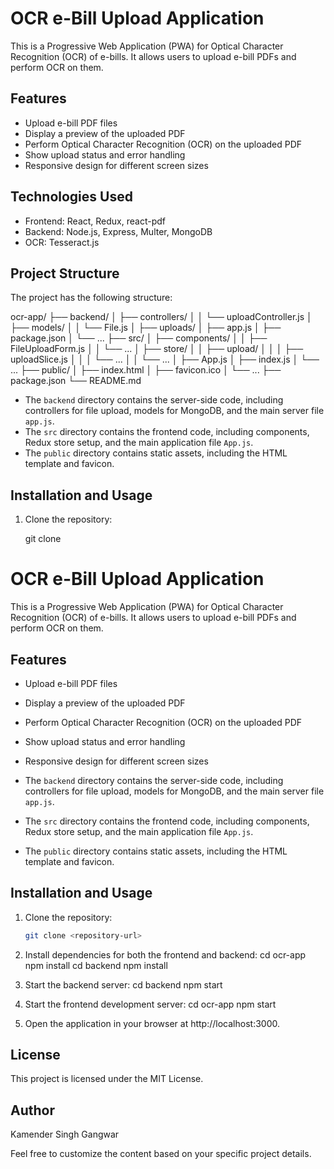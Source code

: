 # OCR e-Bill Upload Application

This is a Progressive Web Application (PWA) for Optical Character Recognition (OCR) of e-bills. It allows users to upload e-bill PDFs and perform OCR on them.

## Features

- Upload e-bill PDF files
- Display a preview of the uploaded PDF
- Perform Optical Character Recognition (OCR) on the uploaded PDF
- Show upload status and error handling
- Responsive design for different screen sizes

## Technologies Used

- Frontend: React, Redux, react-pdf
- Backend: Node.js, Express, Multer, MongoDB
- OCR: Tesseract.js

## Project Structure

The project has the following structure:

ocr-app/
├── backend/
│ ├── controllers/
│ │ └── uploadController.js
│ ├── models/
│ │ └── File.js
│ ├── uploads/
│ ├── app.js
│ ├── package.json
│ └── ...
├── src/
│ ├── components/
│ │ ├── FileUploadForm.js
│ │ └── ...
│ ├── store/
│ │ ├── upload/
│ │ │ ├── uploadSlice.js
│ │ │ └── ...
│ │ └── ...
│ ├── App.js
│ ├── index.js
│ └── ...
├── public/
│ ├── index.html
│ ├── favicon.ico
│ └── ...
├── package.json
└── README.md


- The `backend` directory contains the server-side code, including controllers for file upload, models for MongoDB, and the main server file `app.js`.
- The `src` directory contains the frontend code, including components, Redux store setup, and the main application file `App.js`.
- The `public` directory contains static assets, including the HTML template and favicon.

## Installation and Usage

1. Clone the repository:

   
   git clone <repository-url>
# OCR e-Bill Upload Application

This is a Progressive Web Application (PWA) for Optical Character Recognition (OCR) of e-bills. It allows users to upload e-bill PDFs and perform OCR on them.

## Features

- Upload e-bill PDF files
- Display a preview of the uploaded PDF
- Perform Optical Character Recognition (OCR) on the uploaded PDF
- Show upload status and error handling
- Responsive design for different screen sizes


- The `backend` directory contains the server-side code, including controllers for file upload, models for MongoDB, and the main server file `app.js`.
- The `src` directory contains the frontend code, including components, Redux store setup, and the main application file `App.js`.
- The `public` directory contains static assets, including the HTML template and favicon.

## Installation and Usage

1. Clone the repository:

   ```bash
   git clone <repository-url>
2. Install dependencies for both the frontend and backend:
cd ocr-app
npm install
cd backend
npm install
3. Start the backend server:
cd backend
npm start
4. Start the frontend development server:
cd ocr-app
npm start
5. Open the application in your browser at http://localhost:3000.

## License
This project is licensed under the MIT License.
## Author
Kamender Singh Gangwar

Feel free to customize the content based on your specific project details.
